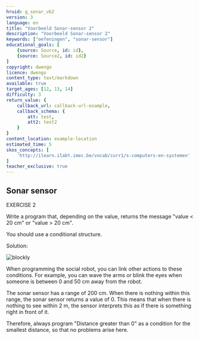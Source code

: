 ```yaml
---
hruid: g_sonar_vb2
version: 3
language: en
title: "Voorbeeld Sonar-sensor 2"
description: "Voorbeeld Sonar-sensor 2"
keywords: ["oefeningen", "sonar-sensor"]
educational_goals: [
    {source: Source, id: id}, 
    {source: Source2, id: id2}
]
copyright: dwengo
licence: dwengo
content_type: text/markdown
available: true
target_ages: [12, 13, 14]
difficulty: 3
return_value: {
    callback_url: callback-url-example,
    callback_schema: {
        att: test,
        att2: test2
    }
}
content_location: example-location
estimated_time: 5
skos_concepts: [
    'http://ilearn.ilabt.imec.be/vocab/curr1/s-computers-en-systemen'
]
teacher_exclusive: true
---
```

## Sonar sensor

EXERCISE 2  

Write a program that, depending on the value, returns the message "value < 20 cm" or "value > 20 cm".

You should use a conditional structure.

Solution:

![blockly](@learning-object/sonar_m2/en/3)

When programming the social robot, you can link other actions to these conditions. For example, you can wave the arms or blink the eyes when someone is between 0 and 50 cm away from the robot.

<div class="alert alert-box alert-danger">
The sonar sensor has a range of 200 cm. When there is nothing within this range, the sonar sensor returns a value of 0. This means that when there is nothing to see within 2 m, the sensor interprets this as if there is something right in front of it.

Therefore, always program "Distance greater than 0" as a condition for the smallest distance, so that no problems arise here.
</div>